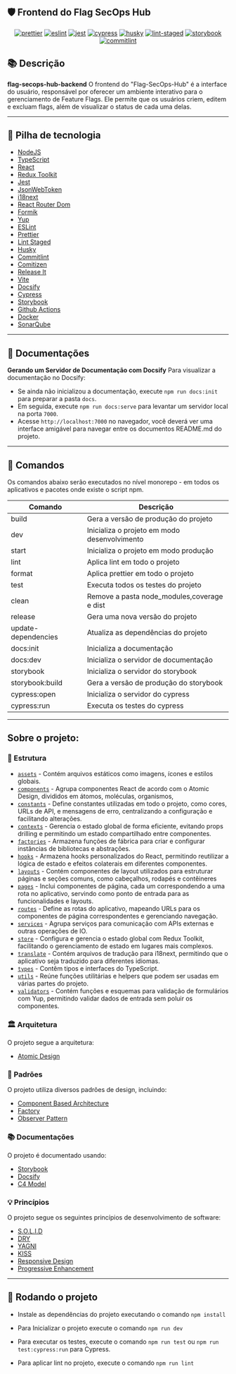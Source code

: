 ## 🛡️ Frontend do Flag SecOps Hub

<p align="center">
   <a href="#badge">
        <img alt="prettier" src="https://img.shields.io/badge/code_style-prettier-ff69b4.svg?style=flat-square"></a>
    <a href="#badge">
        <img alt="eslint" src="https://img.shields.io/badge/ESLint-Configured-blue"></a>
    <a href="#badge">
        <img alt="jest" src="https://cdn.jsdelivr.net/gh/justjavac/jest-badges/badges/100.svg"></a>
    <a href="#badge">
        <img alt="cypress" src="https://img.shields.io/badge/cypress-04C38E.svg?style=flat-square&logo=cypress&logoColor=white"></a>
    <a href="#badge">
        <img alt="husky" src="https://img.shields.io/badge/husky-8.0.3-blueviolet"></a>
    <a href="#badge">
        <img alt="lint-staged" src="https://img.shields.io/badge/lint--staged-15.2.0-orange"></a>
    <a href="#badge">
        <img alt="storybook" src="https://img.shields.io/badge/storybook-FF4785.svg?style=flat-square&logo=storybook&logoColor=white"></a>
    <a href="#badge">
        <img alt="commitlint" src="https://img.shields.io/badge/commitlint-18.4.3-yellow"></a>
</p>

## 📚 Descrição

**flag-secops-hub-backend** O frontend do "Flag-SecOps-Hub" é a interface do usuário, responsável por oferecer um ambiente interativo para o gerenciamento de Feature Flags. Ele permite que os usuários criem, editem e excluam flags, além de visualizar o status de cada uma delas.

---

## 🍂 Pilha de tecnologia

- [NodeJS](https://nodejs.org/en)
- [TypeScript](https://www.typescriptlang.org)
- [React](https://reactjs.org)
- [Redux Toolkit](https://redux-toolkit.js.org)
- [Jest](https://jestjs.io)
- [JsonWebToken](https://www.npmjs.com/package/jsonwebtoken)
- [i18next](https://www.i18next.com)
- [React Router Dom](https://reactrouter.com/en/6.21.1t)
- [Formik](https://formik.org)
- [Yup](https://www.npmjs.com/package/yup)
- [ESLint](https://eslint.org)
- [Prettier](https://prettier.io)
- [Lint Staged](https://github.com/okonet/lint-staged#readme)
- [Husky](https://typicode.github.io/husky)
- [Commitlint](https://commitlint.js.org)
- [Comitizen](https://commitizen-tools.github.io/commitizen)
- [Release It](https://github.com/release-it/release-it)
- [Vite](https://vitejs.dev)
- [Docsify](https://docsify.js.org)
- [Cypress](https://www.cypress.io)
- [Storybook](https://storybook.js.org)
- [Github Actions](https://docs.github.com/pt/actions)
- [Docker](https://www.docker.com)
- [SonarQube](https://www.sonarqube.org)

---

## 📄 Documentações

**Gerando um Servidor de Documentação com Docsify**
Para visualizar a documentação no Docsify:

- Se ainda não inicializou a documentação, execute `npm run docs:init` para preparar a pasta `docs`.
- Em seguida, execute `npm run docs:serve` para levantar um servidor local na porta `7000`.
- Acesse `http://localhost:7000` no navegador, você deverá ver uma interface amigável para navegar entre os documentos README.md do projeto.

---

## 🎯 Comandos

Os comandos abaixo serão executados no nível monorepo - em todos os aplicativos e pacotes onde existe o script npm.

| Comando             | Descrição                                    |
| ------------------- | -------------------------------------------- |
| build               | Gera a versão de produção do projeto         |
| dev                 | Inicializa o projeto em modo desenvolvimento |
| start               | Inicializa o projeto em modo produção        |
| lint                | Aplica lint em todo o projeto                |
| format              | Aplica prettier em todo o projeto            |
| test                | Executa todos os testes do projeto           |
| clean               | Remove a pasta node_modules,coverage e dist  |
| release             | Gera uma nova versão do projeto              |
| update-dependencies | Atualiza as dependências do projeto          |
| docs:init           | Inicializa a documentação                    |
| docs:dev            | Inicializa o servidor de documentação        |
| storybook           | Inicializa o servidor do storybook           |
| storybook:build     | Gera a versão de produção do storybook       |
| cypress:open        | Inicializa o servidor do cypress             |
| cypress:run         | Executa os testes do cypress                 |

---

## Sobre o projeto:

### 📁 Estrutura

- [`assets`](./src/assets) - Contém arquivos estáticos como imagens, ícones e estilos globais.
- [`components`](./src/components) - Agrupa componentes React de acordo com o Atomic Design, divididos em átomos, moléculas, organismos,
- [`constants`](./src/constants) - Define constantes utilizadas em todo o projeto, como cores, URLs de API, e mensagens de erro, centralizando a configuração e facilitando alterações.
- [`contexts`](./src/contexts) - Gerencia o estado global de forma eficiente, evitando props drilling e permitindo um estado compartilhado entre componentes.
- [`factories`](./src/factories) - Armazena funções de fábrica para criar e configurar instâncias de bibliotecas e abstrações.
- [`hooks`](./src/hooks) - Armazena hooks personalizados do React, permitindo reutilizar a lógica de estado e efeitos colaterais em diferentes componentes.
- [`layouts`](./src/layouts) - Contém componentes de layout utilizados para estruturar páginas e seções comuns, como cabeçalhos, rodapés e contêineres
- [`pages`](./src/pages) - Inclui componentes de página, cada um correspondendo a uma rota no aplicativo, servindo como ponto de entrada para as funcionalidades e layouts.
- [`routes`](./src/routes) - Define as rotas do aplicativo, mapeando URLs para os componentes de página correspondentes e gerenciando navegação.
- [`services`](./src/services) - Agrupa serviços para comunicação com APIs externas e outras operações de IO.
- [`store`](./src/store) - Configura e gerencia o estado global com Redux Toolkit, facilitando o gerenciamento de estado em lugares mais complexos.
- [`translate`](./src/translate) - Contém arquivos de tradução para i18next, permitindo que o aplicativo seja traduzido para diferentes idiomas.
- [`types`](./src/types) - Contêm tipos e interfaces do TypeScript.
- [`utils`](./src/utils) - Reúne funções utilitárias e helpers que podem ser usadas em várias partes do projeto.
- [`validators`](./src/validators) - Contém funções e esquemas para validação de formulários com Yup, permitindo validar dados de entrada sem poluir os componentes.

### 🏛️ Arquitetura

O projeto segue a arquitetura:

- [Atomic Design](https://atomicdesign.bradfrost.com/chapter-2/)

### 🧩 Padrões

O projeto utiliza diversos padrões de design, incluindo:

- [Component Based Architecture](https://en.wikipedia.org/wiki/Component-based_software_engineering)
- [Factory](https://en.wikipedia.org/wiki/Factory_method_pattern)
- [Observer Pattern](https://en.wikipedia.org/wiki/Observer_pattern)

### 📚 Documentações

O projeto é documentado usando:

- [Storybook](https://storybook.js.org/)
- [Docsify](https://docsify.js.org/)
- [C4 Model](https://c4model.com/)

### 💡 Princípios

O projeto segue os seguintes princípios de desenvolvimento de software:

- [S.O.L.I.D](https://en.wikipedia.org/wiki/SOLID)
- [DRY](https://en.wikipedia.org/wiki/Don%27t_repeat_yourself)
- [YAGNI](https://en.wikipedia.org/wiki/You_aren%27t_gonna_need_it)
- [KISS](https://en.wikipedia.org/wiki/KISS_principle)
- [Responsive Design](https://en.wikipedia.org/wiki/Responsive_web_design)
- [Progressive Enhancement](https://en.wikipedia.org/wiki/Progressive_enhancement)

---

## 🏃 Rodando o projeto

- Instale as dependências do projeto executando o comando `npm install`

- Para Inicializar o projeto execute o comando `npm run dev`

- Para executar os testes, execute o comando `npm run test` ou `npm run test:cypress:run` para Cypress.

- Para aplicar lint no projeto, execute o comando `npm run lint`
